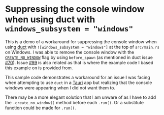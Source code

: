 # Suppressing the console window when using duct with `windows_subsystem = "windows"`

This is a demo of a workaround for suppressing the console window when using [duct](https://github.com/oconnor663/duct.rs) with `![windows_subsystem = "windows"]` at the top of `src/main.rs` on Windows. I was able to remove the console window with the [`CREATE_NO_WINDOW`](https://learn.microsoft.com/en-us/windows/win32/procthread/process-creation-flags#flags) flag by using `before_spawn` (as mentioned in duct issue [#70](https://github.com/oconnor663/duct.rs/issues/70)). Issue [#99](https://github.com/oconnor663/duct.rs/issues/99) is also related as that is where the example code I based this example on is provided from.

This sample code demonstrates a workaround for an issue I was facing when attempting to use `duct` in a [Tauri](https://github.com/tauri-apps/tauri) app but realizing that the console windows were appearing when I did not want them to.

There may be a more elegant solution that I am unware of as I have to add the `.create_no_window()` method before each `.run()`. Or a substitute function could be made for `.run()`.
